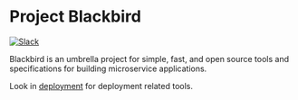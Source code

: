 # Project Blackbird
[![Slack](https://blackbird-oss.herokuapp.com/badge.svg)](https://blackbird-oss.herokuapp.com)

Blackbird is an umbrella project for simple, fast, and open source tools and specifications for building microservice applications. 

Look in [deployment](deployment/README.md) for deployment related tools.
